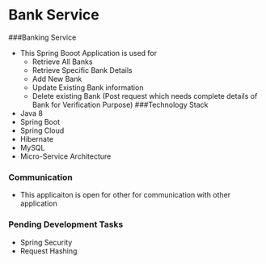 # Bank Service

###Banking Service
* This Spring Booot Application is used for
    * Retrieve All Banks
    * Retrieve Specific Bank Details
    * Add New Bank
    * Update Existing Bank information
    * Delete existing Bank (Post request which needs complete details of Bank for Verification Purpose)
###Technology Stack
* Java 8
* Spring Boot
* Spring Cloud
* Hibernate
* MySQL
* Micro-Service Architecture

### Communication
* This applicaiton is open for other for communication with other application


### Pending Development Tasks
* Spring Security
* Request Hashing